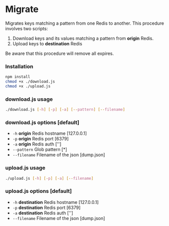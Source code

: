 # Migrate

Migrates keys matching a pattern from one Redis to another. This procedure involves two scripts:
1. Download keys and its values matching a pattern from **origin** Redis.
2. Upload keys to **destination** Redis

Be aware that this procedure will remove all expires.

### Installation

```bash
npm install
chmod +x ./download.js
chmod +x ./upload.js
```

### download.js usage

```bash
./download.js [-h] [-p] [-a] [--pattern] [--filename]
```
### download.js options [default]
* `-h` **origin** Redis hostname [127.0.0.1]
* `-p` **origin** Redis port [6379]
* `-a` **origin** Redis auth ['']
* `--pattern` Glob pattern [\*]
* `--filename` Filename of the json [dump.json]

### upload.js usage

```bash
./upload.js [-h] [-p] [-a] [--filename]
```
### upload.js options [default]
* `-h` **destination** Redis hostname [127.0.0.1]
* `-p` **destination** Redis port [6379]
* `-a` **destination** Redis auth ['']
* `--filename` Filename of the json [dump.json]
